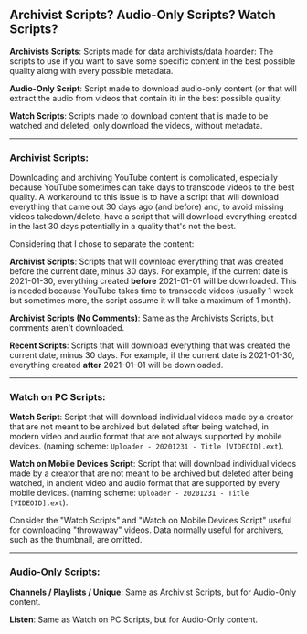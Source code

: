 ## Archivist Scripts? Audio-Only Scripts? Watch Scripts?

**Archivists Scripts**: Scripts made for data archivists/data hoarder: The scripts to use if you want to save some specific content in the best possible quality along with every possible metadata.

**Audio-Only Script**: Script made to download audio-only content (or that will extract the audio from videos that contain it) in the best possible quality.

**Watch Scripts**: Scripts made to download content that is made to be watched and deleted, only download the videos, without metadata.

---

### Archivist Scripts:

Downloading and archiving YouTube content is complicated, especially because YouTube sometimes can take days to transcode videos to the best quality. A workaround to this issue is to have a script that will download everything that came out 30 days ago (and before) and, to avoid missing videos takedown/delete, have a script that will download everything created in the last 30 days potentially in a quality that's not the best.

Considering that I chose to separate the content:

**Archivist Scripts**: Scripts that will download everything that was created before the current date, minus 30 days. For example, if the current date is 2021-01-30, everything created **before** 2021-01-01 will be downloaded. This is needed because YouTube takes time to transcode videos (usually 1 week but sometimes more, the script assume it will take a maximum of 1 month).

**Archivist Scripts (No Comments)**: Same as the Archivists Scripts, but comments aren't downloaded.

**Recent Scripts**: Scripts that will download everything that was created the current date, minus 30 days. For example, if the current date is 2021-01-30, everything created **after** 2021-01-01 will be downloaded.

---

### Watch on PC Scripts:

**Watch Script**: Script that will download individual videos made by a creator that are not meant to be archived but deleted after being watched, in modern video and audio format that are not always supported by mobile devices. (naming scheme: `Uploader - 20201231 - Title [VIDEOID].ext`).

**Watch on Mobile Devices Script**: Script that will download individual videos made by a creator that are not meant to be archived but deleted after being watched, in ancient video and audio format that are supported by every mobile devices. (naming scheme: `Uploader - 20201231 - Title [VIDEOID].ext`).

Consider the "Watch Scripts" and "Watch on Mobile Devices Script" useful for downloading "throwaway" videos. Data normally useful for archivers, such as the thumbnail, are omitted.

---

### Audio-Only Scripts:

**Channels / Playlists / Unique**: Same as Archivist Scripts, but for Audio-Only content.

**Listen**: Same as Watch on PC Scripts, but for Audio-Only content.